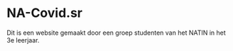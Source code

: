 # NA-Covid.sr
Dit is een website gemaakt door een groep studenten van het NATIN in het 3e leerjaar.
